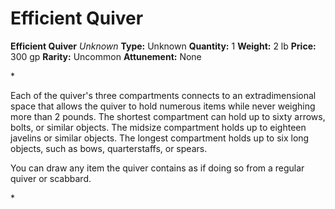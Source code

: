 # Efficient Quiver

**Efficient Quiver**
_Unknown_
**Type:** Unknown
**Quantity:** 1
**Weight:** 2 lb
**Price:** 300 gp
**Rarity:** Uncommon
**Attunement:** None

*<p>Each of the quiver's three compartments connects to an extradimensional space that allows the quiver to hold numerous items while never weighing more than 2 pounds. The shortest compartment can hold up to sixty arrows, bolts, or similar objects. The midsize compartment holds up to eighteen javelins or similar objects. The longest compartment holds up to six long objects, such as bows, quarterstaffs, or spears.

You can draw any item the quiver contains as if doing so from a regular quiver or scabbard.</p>*